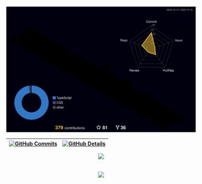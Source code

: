 ![Status](./profile-3d-contrib/profile-night-rainbow.svg)

| [![GitHub Commits](http://github-profile-summary-cards.vercel.app/api/cards/productive-time?username=gabsouza-dev&theme=dracula&utcOffset=-3)](https://github.com/vn7n24fzkq/github-profile-summary-cards) | [![GitHub Details](http://github-profile-summary-cards.vercel.app/api/cards/profile-details?username=gabsouza-dev&theme=dracula)](https://github.com/vn7n24fzkq/github-profile-summary-cards) |  
| ----------- | ----------- |

<div align="center" >
  <a href="https://skillicons.dev"> <img src="https://skillicons.dev/icons?i=git,vscode,javascript,typescript,css,html,react,nodejs,vue,figma,github,bootstrap,discord,linkedin"/> </a>
  <br />
</div>

##
<div align="center" > <img src="https://github-profile-trophy.vercel.app/?username=gabsouza-dev&row=1&column=6&theme=dracula&margin-w=15&margin-h=15"/> </div>
